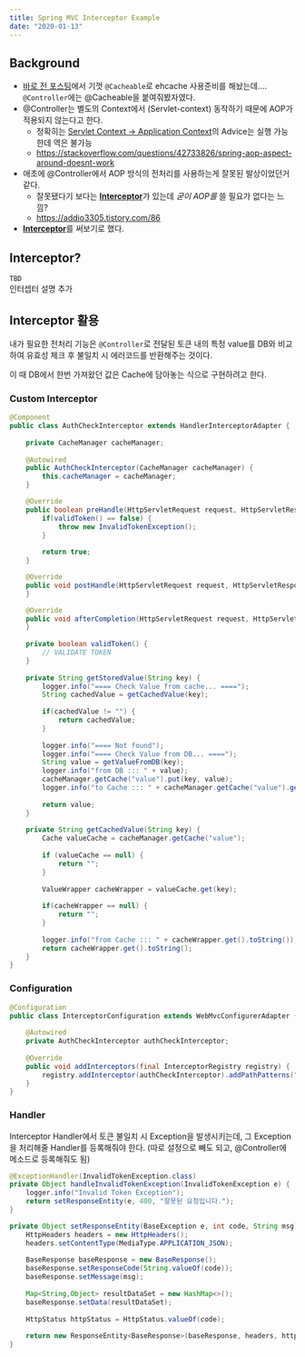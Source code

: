 ```yaml
---
title: Spring MVC Interceptor Example
date: "2020-01-13"
---
```


## Background
* [바로 전 포스팅](../21)에서 기껏 ```@Cacheable```로 ehcache 사용준비를 해놨는데.... ```@Controller```에는 @Cacheable을 붙여줘봤자였다. 
* @Controller는 별도의 Context에서 (Servlet-context) 동작하기 때문에 AOP가 적용되지 않는다고 한다. 
  * 정확히는 <U>Servlet Context -> Application Context</U>의 Advice는 실행 가능한데 역은 불가능
  * https://stackoverflow.com/questions/42733826/spring-aop-aspect-around-doesnt-work
* 애초에 @Controller에서 AOP 방식의 전처리를 사용하는게 잘못된 발상이었던거 같다. 
  * 잘못됐다기 보다는 <U>**Interceptor**</U>가 있는데 *굳이 AOP를* 쓸 필요가 없다는 느낌?
  * https://addio3305.tistory.com/86 
* <U>**Interceptor**</U>를 써보기로 했다.

## Interceptor?

```TBD```  
인터셉터 설명 추가 

## Interceptor 활용

내가 필요한 전처리 기능은 ```@Controller```로 전달된 토큰 내의 특정 value를 DB와 비교하여 유효성 체크 후 불일치 시 에러코드를 반환해주는 것이다.

이 때 DB에서 한번 가져왔던 값은 Cache에 담아놓는 식으로 구현하려고 한다.

### Custom Interceptor

```java
@Component
public class AuthCheckInterceptor extends HandlerInterceptorAdapter {
	
	private CacheManager cacheManager;
	
	@Autowired
	public AuthCheckInterceptor(CacheManager cacheManager) {
		this.cacheManager = cacheManager;
	}

    @Override
    public boolean preHandle(HttpServletRequest request, HttpServletResponse response, Object handler) throws InvalidTokenException {
    	if(validToken() == false) { 
    		throw new InvalidTokenException();
    	}
    	
    	return true;
    }

    @Override
    public void postHandle(HttpServletRequest request, HttpServletResponse response, Object handler, ModelAndView modelAndView) throws Exception {
    }

    @Override
    public void afterCompletion(HttpServletRequest request, HttpServletResponse response, Object object, Exception arg3) throws Exception {
    }
    
    private boolean validToken() {
        // VALIDATE TOKEN
    }
    
  	private String getStoredValue(String key) {
  		logger.info("==== Check Value from cache... ====");
  		String cachedValue = getCachedValue(key);
  		
  		if(cachedValue != "") {
  			return cachedValue;
  		}
  		
  		logger.info("==== Not found");
  		logger.info("==== Check Value from DB... ====");
  		String value = getValueFromDB(key);
  		logger.info("from DB ::: " + value);
  		cacheManager.getCache("value").put(key, value);
  		logger.info("to Cache ::: " + cacheManager.getCache("value").get(key).get().toString());
  		
  		return value;
  	}
  	
  	private String getCachedValue(String key) {
  		Cache valueCache = cacheManager.getCache("value");
  		
  		if (valueCache == null) {
  			return "";
  		}
  		
  		ValueWrapper cacheWrapper = valueCache.get(key);
  		
  		if(cacheWrapper == null) {
  			return "";
  		}
  		
  		logger.info("from Cache ::: " + cacheWrapper.get().toString());
  		return cacheWrapper.get().toString(); 
  	}
}
```

### Configuration

```java
@Configuration
public class InterceptorConfiguration extends WebMvcConfigurerAdapter {
	
	@Autowired
	private AuthCheckInterceptor authCheckInterceptor;
	
    @Override
    public void addInterceptors(final InterceptorRegistry registry) {
        registry.addInterceptor(authCheckInterceptor).addPathPatterns("/**/example/**");
    }
}
```

### Handler

Interceptor Handler에서 토큰 불일치 시 Exception을 발생시키는데, 그 Exception을 처리해줄 Handler를 등록해줘야 한다. (따로 설정으로 빼도 되고, @Controller에 메소드로 등록해줘도 됨)

```java
@ExceptionHandler(InvalidTokenException.class)
private Object handleInvalidTokenException(InvalidTokenException e) {
    logger.info("Invalid Token Exception");
    return setResponseEntity(e, 400, "잘못된 요청입니다.");
}

private Object setResponseEntity(BaseException e, int code, String msg) {
    HttpHeaders headers = new HttpHeaders();
    headers.setContentType(MediaType.APPLICATION_JSON);
    
    BaseResponse baseResponse = new BaseResponse();
    baseResponse.setResponseCode(String.valueOf(code));
    baseResponse.setMessage(msg);
    
    Map<String,Object> resultDataSet = new HashMap<>();
    baseResponse.setData(resultDataSet);
    
    HttpStatus httpStatus = HttpStatus.valueOf(code);
    
    return new ResponseEntity<BaseResponse>(baseResponse, headers, httpStatus);
}
```